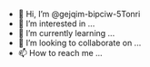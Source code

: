 - 👋 Hi, I’m @gejqim-bipciw-5Tonri
- 👀 I’m interested in ...
- 🌱 I’m currently learning ...
- 💞️ I’m looking to collaborate on ...
- 📫 How to reach me ...

<!---
gejqim-bipciw-5Tonri/gejqim-bipciw-5Tonri is a ✨ special ✨ repository because its `README.md` (this file) appears on your GitHub profile.
You can click the Preview link to take a look at your changes.
--->
